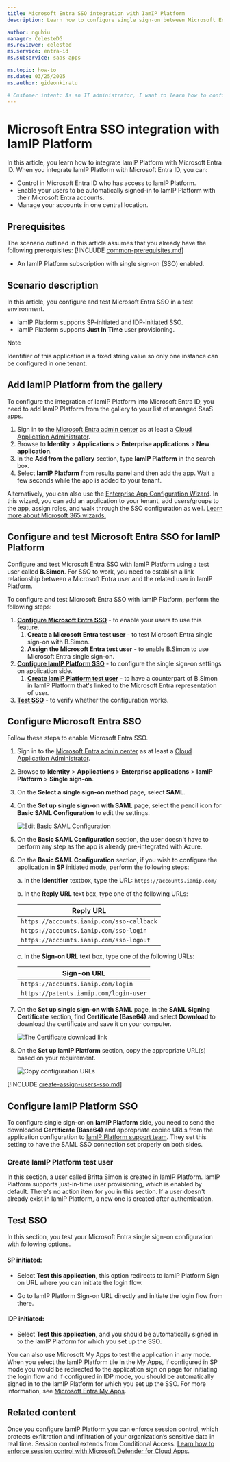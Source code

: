 ```yaml
---
title: Microsoft Entra SSO integration with IamIP Platform
description: Learn how to configure single sign-on between Microsoft Entra ID and IamIP Platform.

author: nguhiu
manager: CelesteDG
ms.reviewer: celested
ms.service: entra-id
ms.subservice: saas-apps

ms.topic: how-to
ms.date: 03/25/2025
ms.author: gideonkiratu

# Customer intent: As an IT administrator, I want to learn how to configure single sign-on between Microsoft Entra ID and IamIP Platform so that I can control who has access to IamIP Platform, enable automatic sign-in with Microsoft Entra accounts, and manage my accounts in one central location.
---
```


# Microsoft Entra SSO integration with IamIP Platform

In this article,  you learn how to integrate IamIP Platform with Microsoft Entra ID. When you integrate IamIP Platform with Microsoft Entra ID, you can:

* Control in Microsoft Entra ID who has access to IamIP Platform.
* Enable your users to be automatically signed-in to IamIP Platform with their Microsoft Entra accounts.
* Manage your accounts in one central location.

## Prerequisites
The scenario outlined in this article assumes that you already have the following prerequisites:
[!INCLUDE [common-prerequisites.md](~/identity/saas-apps/includes/common-prerequisites.md)]
* An IamIP Platform subscription with single sign-on (SSO) enabled.

## Scenario description

In this article,  you configure and test Microsoft Entra SSO in a test environment.

* IamIP Platform supports SP-initiated and IDP-initiated SSO.
* IamIP Platform supports **Just In Time** user provisioning.

> [!NOTE]
> Identifier of this application is a fixed string value so only one instance can be configured in one tenant.

## Add IamIP Platform from the gallery

To configure the integration of IamIP Platform into Microsoft Entra ID, you need to add IamIP Platform from the gallery to your list of managed SaaS apps.

1. Sign in to the [Microsoft Entra admin center](https://entra.microsoft.com) as at least a [Cloud Application Administrator](~/identity/role-based-access-control/permissions-reference.md#cloud-application-administrator).
1. Browse to **Identity** > **Applications** > **Enterprise applications** > **New application**.
1. In the **Add from the gallery** section, type **IamIP Platform** in the search box.
1. Select **IamIP Platform** from results panel and then add the app. Wait a few seconds while the app is added to your tenant.

 Alternatively, you can also use the [Enterprise App Configuration Wizard](https://portal.office.com/AdminPortal/home?Q=Docs#/azureadappintegration). In this wizard, you can add an application to your tenant, add users/groups to the app, assign roles, and walk through the SSO configuration as well. [Learn more about Microsoft 365 wizards.](/microsoft-365/admin/misc/azure-ad-setup-guides)

<a name='configure-and-test-azure-ad-sso-for-iamip-platform'></a>

## Configure and test Microsoft Entra SSO for IamIP Platform

Configure and test Microsoft Entra SSO with IamIP Platform using a test user called **B.Simon**. For SSO to work, you need to establish a link relationship between a Microsoft Entra user and the related user in IamIP Platform.

To configure and test Microsoft Entra SSO with IamIP Platform, perform the following steps:

1. **[Configure Microsoft Entra SSO](#configure-azure-ad-sso)** - to enable your users to use this feature.
    1. **Create a Microsoft Entra test user** - to test Microsoft Entra single sign-on with B.Simon.
    1. **Assign the Microsoft Entra test user** - to enable B.Simon to use Microsoft Entra single sign-on.
1. **[Configure IamIP Platform SSO](#configure-iamip-platform-sso)** - to configure the single sign-on settings on application side.
    1. **[Create IamIP Platform test user](#create-iamip-platform-test-user)** - to have a counterpart of B.Simon in IamIP Platform that's linked to the Microsoft Entra representation of user.
1. **[Test SSO](#test-sso)** - to verify whether the configuration works.

<a name='configure-azure-ad-sso'></a>

## Configure Microsoft Entra SSO

Follow these steps to enable Microsoft Entra SSO.

1. Sign in to the [Microsoft Entra admin center](https://entra.microsoft.com) as at least a [Cloud Application Administrator](~/identity/role-based-access-control/permissions-reference.md#cloud-application-administrator).
1. Browse to **Identity** > **Applications** > **Enterprise applications** > **IamIP Platform** > **Single sign-on**.
1. On the **Select a single sign-on method** page, select **SAML**.
1. On the **Set up single sign-on with SAML** page, select the pencil icon for **Basic SAML Configuration** to edit the settings.

   ![Edit Basic SAML Configuration](common/edit-urls.png)

1. On the **Basic SAML Configuration** section, the user doesn't have to perform any step as the app is already pre-integrated with Azure.

1. On the **Basic SAML Configuration** section, if you wish to configure the application in **SP** initiated mode, perform the following steps:

    a. In the **Identifier** textbox, type the URL:
    `https://accounts.iamip.com/`
    
    b. In the **Reply URL** text box, type one of the following URLs:

    | **Reply URL** |
    |---------|
    | `https://accounts.iamip.com/sso-callback` |
    | `https://accounts.iamip.com/sso-login` |
    | `https://accounts.iamip.com/sso-logout` |

    c. In the **Sign-on URL** text box, type one of the following URLs:

    | **Sign-on URL** |
    |------|
    | `https://accounts.iamip.com/login` |
    | `https://patents.iamip.com/login-user` |

1. On the **Set up single sign-on with SAML** page, in the **SAML Signing Certificate** section,  find **Certificate (Base64)** and select **Download** to download the certificate and save it on your computer.

	![The Certificate download link](common/certificatebase64.png)

1. On the **Set up IamIP Platform** section, copy the appropriate URL(s) based on your requirement.

	![Copy configuration URLs](common/copy-configuration-urls.png)

<a name='create-an-azure-ad-test-user'></a>

[!INCLUDE [create-assign-users-sso.md](~/identity/saas-apps/includes/create-assign-users-sso.md)]

## Configure IamIP Platform SSO

To configure single sign-on on **IamIP Platform** side, you need to send the downloaded **Certificate (Base64)** and appropriate copied URLs from the application configuration to [IamIP Platform support team](mailto:info@iamip.com). They set this setting to have the SAML SSO connection set properly on both sides.

### Create IamIP Platform test user

In this section, a user called Britta Simon is created in IamIP Platform. IamIP Platform supports just-in-time user provisioning, which is enabled by default. There's no action item for you in this section. If a user doesn't already exist in IamIP Platform, a new one is created after authentication.

## Test SSO 

In this section, you test your Microsoft Entra single sign-on configuration with following options. 

#### SP initiated:

* Select **Test this application**, this option redirects to IamIP Platform Sign on URL where you can initiate the login flow.  

* Go to IamIP Platform Sign-on URL directly and initiate the login flow from there.

#### IDP initiated:

* Select **Test this application**, and you should be automatically signed in to the IamIP Platform for which you set up the SSO. 

You can also use Microsoft My Apps to test the application in any mode. When you select the IamIP Platform tile in the My Apps, if configured in SP mode you would be redirected to the application sign on page for initiating the login flow and if configured in IDP mode, you should be automatically signed in to the IamIP Platform for which you set up the SSO. For more information, see [Microsoft Entra My Apps](/azure/active-directory/manage-apps/end-user-experiences#azure-ad-my-apps).

## Related content

Once you configure IamIP Platform you can enforce session control, which protects exfiltration and infiltration of your organization’s sensitive data in real time. Session control extends from Conditional Access. [Learn how to enforce session control with Microsoft Defender for Cloud Apps](/cloud-app-security/proxy-deployment-aad).
